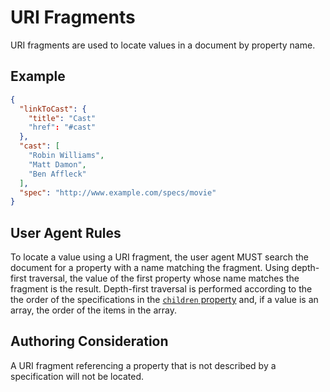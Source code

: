 # URI Fragments

URI fragments are used to locate values in a document by property name.

## Example

```json
{
  "linkToCast": {
    "title": "Cast"
    "href": "#cast"
  },
  "cast": [
    "Robin Williams",
    "Matt Damon",
    "Ben Affleck"
  ],
  "spec": "http://www.example.com/specs/movie"
}
```

## User Agent Rules

To locate a value using a URI fragment, the user agent MUST search the document for a property with a name matching the fragment. Using depth-first traversal, the value of the first property whose name matches the fragment is the result. Depth-first traversal is performed according to the the order of the specifications in the [`children` property](#children) and, if a value is an array, the order of the items in the array.

## Authoring Consideration

A URI fragment referencing a property that is not described by a specification will not be located.
